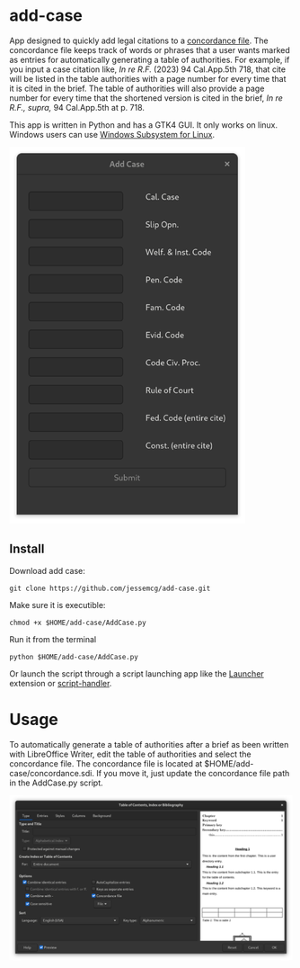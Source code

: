 # add-case
App designed to quickly add legal citations to a [concordance file](https://help.libreoffice.org/latest/en-US/text/swriter/01/04120250.html). The concordance file keeps track of words or phrases that a user wants marked as entries for automatically generating a table of authorities. For example, if you input a case citation like, *In re R.F.* (2023) 94 Cal.App.5th 718, that cite will be listed in the table authorities with a page number for every time that it is cited in the brief. The table of authorities will also provide a page number for every time that the shortened version is cited in the brief, *In re R.F., supra,* 94 Cal.App.5th at p. 718.

This app is written in Python and has a GTK4 GUI. It only works on linux. Windows users can use [Windows Subsystem for Linux](https://learn.microsoft.com/en-us/windows/wsl/install).

<img src="screenshot.png" width="420">

## Install
Download add case:

	git clone https://github.com/jessemcg/add-case.git
	
Make sure it is executible:

	chmod +x $HOME/add-case/AddCase.py

Run it from the terminal

	python $HOME/add-case/AddCase.py

Or launch the script through a script launching app like the [Launcher](https://extensions.gnome.org/extension/5874/launcher/) extension or [script-handler](https://github.com/jessemcg/script-handler).

# Usage
To automatically generate a table of authorities after a brief as been written with LibreOffice Writer, edit the table of authorities and select the concordance file. The concordance file is located at $HOME/add-case/concordance.sdi. If you move it, just update the concordance file path in the AddCase.py script.

<img src="choose_concordance.png" width="700">
